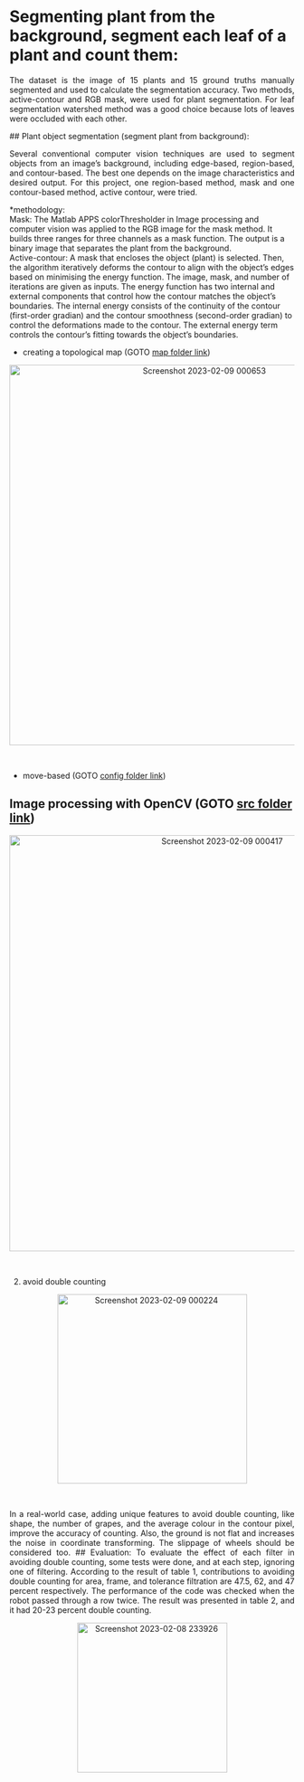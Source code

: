 # Segmenting plant from the background, segment each leaf of a plant and count them:<br />
<p align="justify">
The dataset is the image of 15 plants and 15 ground truths manually segmented and used to calculate the segmentation accuracy. Two methods, active-contour and RGB mask, were used for plant segmentation. For leaf segmentation watershed method was a good choice because lots of leaves were occluded with each other.
 </p>
## Plant object segmentation (segment plant from background):<br />
<p align="justify">
Several conventional computer vision techniques are used to segment objects from an image’s background, including edge-based, region-based, and contour-based. The best one depends on the image characteristics and desired output. For this project, one region-based method, mask and one contour-based method, active contour, were tried. <br/>
  </p>
 *methodology:<br />
 Mask: The Matlab APPS colorThresholder in Image processing and computer vision was applied to the RGB image for the mask method. It builds three ranges for three channels as a mask function. The output is a binary image that separates the plant from the background. <br />
Active-contour: A mask that encloses the object (plant) is selected. Then, the algorithm iteratively deforms the contour to align with the object’s edges based on minimising the energy function. The image, mask, and number of iterations are given as inputs. The energy function has two internal and external components that control how the contour matches the object’s boundaries. The internal energy consists of the continuity of the contour (first-order gradian) and the contour smoothness (second-order gradian) to control the deformations made to the contour. The external energy term controls the contour’s fitting towards the object’s boundaries.<br />
 </p>
 
* creating a topological map (GOTO [map folder link](https://github.com/Afsaneh-Karami/my_package/blob/main/maps/foo3.tmap2)) <br />

<p align="justify">

</p>
<p align="center">
<img width="673" alt="Screenshot 2023-02-09 000653" src="https://user-images.githubusercontent.com/78735911/217680260-6198e930-0851-47d0-84a0-98a37d447362.png">

</p><br/>

* move-based (GOTO [config folder link](https://github.com/Afsaneh-Karami/my_package/tree/main/config)) <br />
<p align="justify">


## Image processing with OpenCV (GOTO [src folder link](https://github.com/Afsaneh-Karami/my_package/tree/main/src)) <br />


 </p>
<p align="center">
<img width="736" alt="Screenshot 2023-02-09 000417" src="https://user-images.githubusercontent.com/78735911/217679954-cecb64ee-2504-4483-be19-72e8a80b03e4.png">
  </p></p><br/>
  
2. avoid double counting <br/>
<p align="justify">

  </p>
<p align="center">
<img width="335" alt="Screenshot 2023-02-09 000224" src="https://user-images.githubusercontent.com/78735911/217679542-7c36ed54-5b7a-497f-88c7-aec499e8d338.png">
</p><br/>
<p align="justify">
In a real-world case, adding unique features to avoid double counting, like shape, the number of grapes, and the average
colour in the contour pixel, improve the accuracy of counting. Also, the ground is not flat and increases the noise in
coordinate transforming. The slippage of wheels should be considered too.
## Evaluation:
To evaluate the effect of each filter in avoiding double counting, some tests were done, and at each step, ignoring one of filtering. According to the result of table 1, contributions to avoiding double counting for area, frame, and tolerance filtration are 47.5, 62, and 47 percent respectively. The performance of the code was checked when the robot passed through a row twice. The result was presented in table 2, and it had 20-23 percent double counting.<br/>
</p>
<p align="center">
<img width="265" alt="Screenshot 2023-02-08 233926" src="https://user-images.githubusercontent.com/78735911/217676550-8eea1e2c-4be0-4c33-a805-58ef7ad93a13.png"><br/> 
</p>

